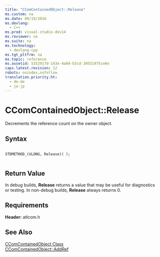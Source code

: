 ```yaml
---
title: "CComContainedObject::Release"
ms.custom: na
ms.date: 09/19/2016
ms.devlang: 
  - C++
ms.prod: visual-studio-dev14
ms.reviewer: na
ms.suite: na
ms.technology: 
  - devlang-cpp
ms.tgt_pltfrm: na
ms.topic: reference
ms.assetid: 5352917d-143e-4a04-b3cd-30551975ce6e
caps.latest.revision: 12
robots: noindex,nofollow
translation.priority.ht: 
  - de-de
  - ja-jp
---
```

# CComContainedObject::Release
Decrements the reference count on the owner object.  
  
## Syntax  
  
```  
  
STDMETHOD_(ULONG, Release)( );  
  
```  
  
## Return Value  
 In debug builds, **Release** returns a value that may be useful for diagnostics or testing. In non-debug builds, **Release** always returns 0.  
  
## Requirements  
 **Header:** atlcom.h  
  
## See Also  
 [CComContainedObject Class](../vs140/CComContainedObject-Class.md)   
 [CComContainedObject::AddRef](../vs140/CComContainedObject--AddRef.md)